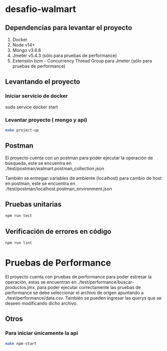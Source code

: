 # desafio-walmart

## Dependencias para levantar el proyecto
1. Docker
2. Node v14+
3. Mongo v3.6.8
4. Jmeter v5.4.3 (sólo para pruebas de performance)
5. Extensión bzm - Concurrency Thread Group para Jmeter (sólo para pruebas de performance)

## Levantando el proyecto

### Iniciar servicio de docker
sudo service docker start

### Levantar proyecto ( mongo y api)
```bash
make project-up
```

## Postman

El proyecto cuenta con un postman para poder ejecutar la operación de búsqueda, este
se encuentra en ./test/postman/walmart.postman_collection.json

También se entregan variables de ambiente (localhost) para cambio de host en postman, este
se encuentra en ./test/postman/localhost.postman_environment.json

## Pruebas unitarias
```bash
npm run test
```

## Verificación de errores en código
```bash
npm run lint
```

# Pruebas de Performance

El proyecto cuenta con pruebas de performance para poder estresar la operación, 
estas se encuentran en ./test/performance/buscar-productos.jmx, para poder ejecutar
correctamente las pruebas de performance se debe seleccionar el archivo de origen
apuntando a ./test/performance/data.csv. También se pueden ingresar las querys que 
se deseen modificando dicho archivo.


## Otros
### Para iniciar únicamente la api
```bash
make npm-start
```

